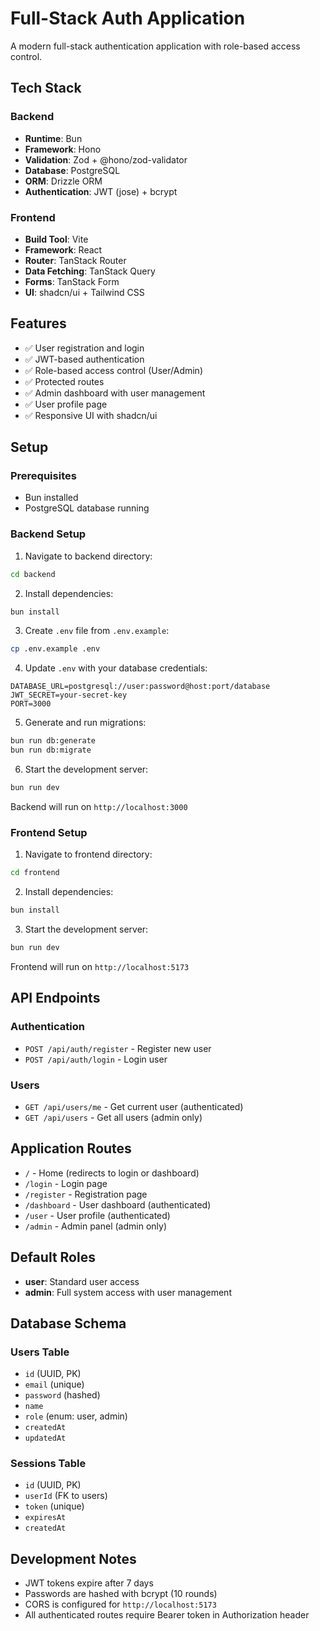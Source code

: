 # Full-Stack Auth Application

A modern full-stack authentication application with role-based access control.

## Tech Stack

### Backend
- **Runtime**: Bun
- **Framework**: Hono
- **Validation**: Zod + @hono/zod-validator
- **Database**: PostgreSQL
- **ORM**: Drizzle ORM
- **Authentication**: JWT (jose) + bcrypt

### Frontend
- **Build Tool**: Vite
- **Framework**: React
- **Router**: TanStack Router
- **Data Fetching**: TanStack Query
- **Forms**: TanStack Form
- **UI**: shadcn/ui + Tailwind CSS

## Features

- ✅ User registration and login
- ✅ JWT-based authentication
- ✅ Role-based access control (User/Admin)
- ✅ Protected routes
- ✅ Admin dashboard with user management
- ✅ User profile page
- ✅ Responsive UI with shadcn/ui

## Setup

### Prerequisites
- Bun installed
- PostgreSQL database running

### Backend Setup

1. Navigate to backend directory:
```bash
cd backend
```

2. Install dependencies:
```bash
bun install
```

3. Create `.env` file from `.env.example`:
```bash
cp .env.example .env
```

4. Update `.env` with your database credentials:
```env
DATABASE_URL=postgresql://user:password@host:port/database
JWT_SECRET=your-secret-key
PORT=3000
```

5. Generate and run migrations:
```bash
bun run db:generate
bun run db:migrate
```

6. Start the development server:
```bash
bun run dev
```

Backend will run on `http://localhost:3000`

### Frontend Setup

1. Navigate to frontend directory:
```bash
cd frontend
```

2. Install dependencies:
```bash
bun install
```

3. Start the development server:
```bash
bun run dev
```

Frontend will run on `http://localhost:5173`

## API Endpoints

### Authentication
- `POST /api/auth/register` - Register new user
- `POST /api/auth/login` - Login user

### Users
- `GET /api/users/me` - Get current user (authenticated)
- `GET /api/users` - Get all users (admin only)

## Application Routes

- `/` - Home (redirects to login or dashboard)
- `/login` - Login page
- `/register` - Registration page
- `/dashboard` - User dashboard (authenticated)
- `/user` - User profile (authenticated)
- `/admin` - Admin panel (admin only)

## Default Roles

- **user**: Standard user access
- **admin**: Full system access with user management

## Database Schema

### Users Table
- `id` (UUID, PK)
- `email` (unique)
- `password` (hashed)
- `name`
- `role` (enum: user, admin)
- `createdAt`
- `updatedAt`

### Sessions Table
- `id` (UUID, PK)
- `userId` (FK to users)
- `token` (unique)
- `expiresAt`
- `createdAt`

## Development Notes

- JWT tokens expire after 7 days
- Passwords are hashed with bcrypt (10 rounds)
- CORS is configured for `http://localhost:5173`
- All authenticated routes require Bearer token in Authorization header
